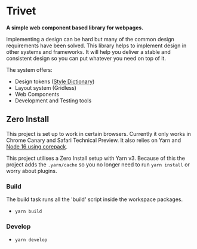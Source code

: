 # Trivet

**A simple web component based library for webpages.**

Implementing a design can be hard but many of the common design requirements have been solved. This library helps to implement design in other systems and frameworks. It will help you deliver a stable and consistent design so you can put whatever you need on top of it.

The system offers:

-   Design tokens ([Style Dictionary](https://amzn.github.io/style-dictionary/#/))
-   Layout system (Gridless)
-   Web Components
-   Development and Testing tools

## Zero Install

This project is set up to work in certain browsers. Currently it only works in Chrome Canary and Safari Technical Preview.
It also relies on Yarn and [Node 16 using corepack](https://yarnpkg.com/getting-started/install).

This project utilises a Zero Install setup with Yarn v3. Because of this the project adds the `.yarn/cache` so you no longer need to run `yarn install` or worry about plugins.

### Build

The build task runs all the 'build' script inside the workspace packages.

-   `yarn build`

### Develop

-   `yarn develop`
